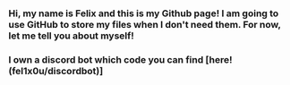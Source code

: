 ### Hi, my name is Felix and this is my Github page! I am going to use GitHub to store my files when I don't need them. For now, let me tell you about myself!
### I own a discord bot which code you can find [here! (fel1x0u/discordbot)]
<!--
**fel1x0u/fel1x0u** is a ✨ _special_ ✨ repository because its `README.md` (this file) appears on your GitHub profile.

Here are some ideas to get you started:

- 🔭 I’m currently working on ...
- 🌱 I’m currently learning ...
- 👯 I’m looking to collaborate on ...
- 🤔 I’m looking for help with ...
- 💬 Ask me about ...
- 📫 How to reach me: ...
- 😄 Pronouns: ...
- ⚡ Fun fact: ...
-->

